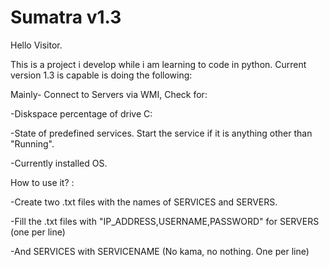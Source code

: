 Sumatra v1.3
=======
Hello Visitor.

This is a project i develop while i am learning to code in python. Current version 1.3 is capable is doing the following:


Mainly- Connect to Servers via WMI, Check for:



-Diskspace percentage of drive C:
                                              
                                              
-State of predefined services. Start the service if it is anything other than "Running".
                                              
                                              
-Currently installed OS.
                                              
                                              
How to use it?                               :


-Create two .txt files with the names of SERVICES and SERVERS.
                                              
                                              
-Fill the .txt files with "IP_ADDRESS,USERNAME,PASSWORD" for SERVERS (one per line)
                                              
                                              
-And SERVICES with SERVICENAME (No kama, no nothing. One per line)
                                              
                                              
                                              

                                              

